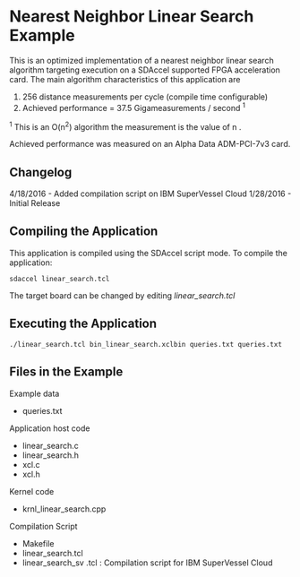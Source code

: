 Nearest Neighbor Linear Search Example
===============================

This is an optimized implementation of a nearest neighbor linear search
algorithm targeting execution on a SDAccel supported FPGA acceleration card.
The main algorithm characteristics of this application are

1. 256 distance measurements per cycle (compile time configurable)
2. Achieved performance = 37.5 Gigameasurements / second <sup>1</sup>

<sup>1</sup> This is an O(n<sup>2</sup>) algorithm the measurement is the value of n .

Achieved performance was measured on an Alpha Data ADM-PCI-7v3 card.

Changelog
----------
4/18/2016 - Added compilation script on IBM SuperVessel Cloud
1/28/2016 - Initial Release

Compiling the Application
---------------------------
This application is compiled using the SDAccel script mode.
To compile the application:

```
sdaccel linear_search.tcl
```

The target board can be changed by editing *linear_search.tcl*

Executing the Application
---------------------------
```
./linear_search.tcl bin_linear_search.xclbin queries.txt queries.txt
```

Files in the Example
---------------------
Example data
- queries.txt

Application host code
- linear_search.c
- linear_search.h
- xcl.c
- xcl.h

Kernel code
- krnl_linear_search.cpp

Compilation Script
- Makefile
- linear_search.tcl
- linear_search_sv .tcl : Compilation script for IBM SuperVessel Cloud
